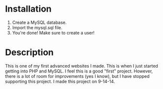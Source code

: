 # Installation
1. Create a MySQL database.
2. Import the mysql.sql file.
3. You're done! Make sure to create a user!

# Description
This is one of my first advanced websites I made. This is when I just started getting into PHP and MySQL. I feel this is a good "first" project. However, there is a lot of room for improvements (yes I know), but I have stopped supporting this project. I made this project on 9-14-14.